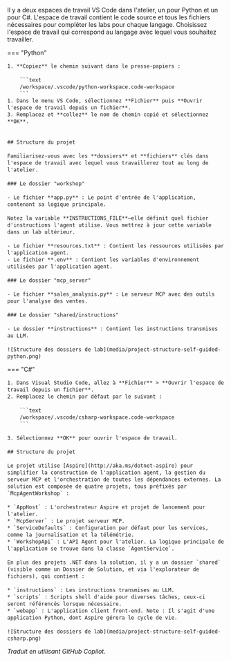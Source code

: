 Il y a deux espaces de travail VS Code dans l'atelier, un pour Python et un pour C#. L'espace de travail contient le code source et tous les fichiers nécessaires pour compléter les labs pour chaque langage. Choisissez l'espace de travail qui correspond au langage avec lequel vous souhaitez travailler.

=== "Python"

    1. **Copiez** le chemin suivant dans le presse-papiers :

        ```text
        /workspace/.vscode/python-workspace.code-workspace
        ```
    1. Dans le menu VS Code, sélectionnez **Fichier** puis **Ouvrir l'espace de travail depuis un fichier**.
    3. Remplacez et **collez** le nom de chemin copié et sélectionnez **OK**.


    ## Structure du projet

    Familiarisez-vous avec les **dossiers** et **fichiers** clés dans l'espace de travail avec lequel vous travaillerez tout au long de l'atelier.

    ### Le dossier "workshop"

    - Le fichier **app.py** : Le point d'entrée de l'application, contenant sa logique principale.

    Notez la variable **INSTRUCTIONS_FILE**—elle définit quel fichier d'instructions l'agent utilise. Vous mettrez à jour cette variable dans un lab ultérieur.

    - Le fichier **resources.txt** : Contient les ressources utilisées par l'application agent.
    - Le fichier **.env** : Contient les variables d'environnement utilisées par l'application agent.

    ### Le dossier "mcp_server"

    - Le fichier **sales_analysis.py** : Le serveur MCP avec des outils pour l'analyse des ventes.

    ### Le dossier "shared/instructions"

    - Le dossier **instructions** : Contient les instructions transmises au LLM.

    ![Structure des dossiers de lab](media/project-structure-self-guided-python.png)

=== "C#"

    1. Dans Visual Studio Code, allez à **Fichier** > **Ouvrir l'espace de travail depuis un fichier**.
    2. Remplacez le chemin par défaut par le suivant :

        ```text
        /workspace/.vscode/csharp-workspace.code-workspace
        ```

    3. Sélectionnez **OK** pour ouvrir l'espace de travail.

    ## Structure du projet

    Le projet utilise [Aspire](http://aka.ms/dotnet-aspire) pour simplifier la construction de l'application agent, la gestion du serveur MCP et l'orchestration de toutes les dépendances externes. La solution est composée de quatre projets, tous préfixés par `McpAgentWorkshop` :

    * `AppHost` : L'orchestrateur Aspire et projet de lancement pour l'atelier.
    * `McpServer` : Le projet serveur MCP.
    * `ServiceDefaults` : Configuration par défaut pour les services, comme la journalisation et la télémétrie.
    * `WorkshopApi` : L'API Agent pour l'atelier. La logique principale de l'application se trouve dans la classe `AgentService`.

    En plus des projets .NET dans la solution, il y a un dossier `shared` (visible comme un Dossier de Solution, et via l'explorateur de fichiers), qui contient :

    * `instructions` : Les instructions transmises au LLM.
    * `scripts` : Scripts shell d'aide pour diverses tâches, ceux-ci seront référencés lorsque nécessaire.
    * `webapp` : L'application client front-end. Note : Il s'agit d'une application Python, dont Aspire gérera le cycle de vie.

    ![Structure des dossiers de lab](media/project-structure-self-guided-csharp.png)

*Traduit en utilisant GitHub Copilot.*
